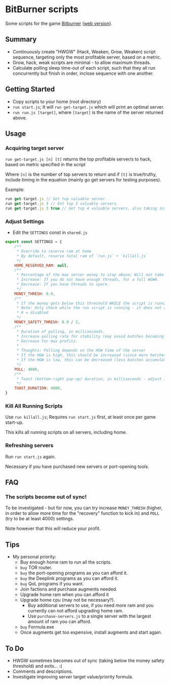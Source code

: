 # BitBurner scripts

Some scripts for the game [Bitburner](https://store.steampowered.com/app/1812820/Bitburner/) ([web version](https://danielyxie.github.io/bitburner/)).

## Summary

* Continuously create "HWGW" (Hack, Weaken, Grow, Weaken) script sequence, targeting only the most profitable server, based on a metric.
* Grow, hack, weak scripts are minimal - to allow maximum threads.
* Calculate polling sleep time-out of each script, such that they all run concurrently but finish in order, inclose sequence with one another.

## Getting Started

* Copy scripts to your home (root directory)
* `run start.js`; It will `run get-target.js` which will print an optimal server.
* `run run.js [target]`, where `[target]` is the name of the server returned above.

## Usage

### Acquiring target server

`run get-target.js [n] [t]` returns the top profitable server/s to hack, based on metric specified in the script

Where `[n]` is the number of top servers to return and if `[t]` is true/truthy, include timing in the equation (mainly go get servers for testing purposes).

Example:
```js
run get-target.js // Get top valuable server.
run get-target.js 3 // Get top 3 valuable servers.
run get-target.js 3 true // Get top 4 valuable servers, also taking into account the times (the results may be different from the above).
```

### Adjust Settings

* Edit the `SETTINGS` const in `shared.js`

```js
export const SETTINGS = {
    /**
     * Override to reserve ram at home
     * By default, reserve total ram of `run.js` + `killall.js`
     */
    HOME_RESERVED_RAM: null,
    /**
     * Percentage of the max server money to stay above; Will not take money if below this percentage.
     * Increase: If you do not have enough threads, for a full WGWH.
     * Decrease: If you have threads to spare.
     */
    MONEY_THRESH: 0.9,
    /**
     * If the money gets below this threshold WHILE the script is running, it will terminate.
     * Note: Only check while the run script is running - it does not accomodate changes that will happen after already existing scripts.
     * 0 = disabled
     */
    MONEY_SAFETY_THRESH: 0.9 / 2,
    /**
     * Duration of polling, in milliseconds.
     * Increase polling rate for stability (may avoid batches becoming out of sync and taking more money than it should).
     * Decrease for max profitz.
     *
     * Thoughts: Polling depends on the HGW time of the server
     * If the HGW is high, this should be increased (since more batches will accumulate on the servers before the scripts are run and cleared)
     * If the HGW is low, this can be decreased (less batches accumulated before the scripts run)
     */
    POLL: 4000,
    /**
     * Toast (bottom-right pop-up) duration, in milliseconds - adjust if needed, if it is too slow/fast.
     */
    TOAST_DURATION: 4000,
}
```

### Kill All Running Scripts

Use `run killall.js`; Requires `run start.js` first, at least once per game start-up.

This kills all running scripts on all servers, including home.

### Refreshing servers

Run `run start.js` again.

Necessary if you have purchased new servers or port-opening tools.

## FAQ

### The scripts become out of sync!

To be investigated - but for now, you can try increase `MONEY_THRESH` (higher, in order to allow more time for the "recovery" function to kick in) and `POLL` (try to be at least 4000) settings.

Note however that this will reduce your profit.

## Tips

* My personal priority:
	* Buy enough home ram to run all the scripts.
	* `buy` TOR router.
	* `buy` the port-opening programs as you can afford it.
	* `buy` the Deeplink programs as you can afford it.
	* `buy` QoL programs if you want.
	* Join factions and purchase augments needed.
	* Upgrade home ram when you can afford it
	* Upgrade home cpu (may not be necessary?).
		* Buy additional servers to use, if you need more ram and you currently can not afford upgrading home ram.
		* Use `purchase-servers.js` to a single server with the largest amount of ram you can afford.
	* `buy` Formula.exe
	* Once augments get too expensive, install augments and start again.

## To Do

* HWGW sometimes becomes out of sync (taking below the money safety threshold) and exits... :(
* Comments and descriptions.
* Investigate improving server target value/priority formula.